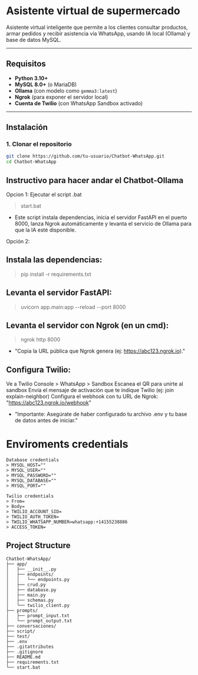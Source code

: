 #  Asistente virtual de supermercado

Asistente virtual inteligente que permite a los clientes consultar productos, armar pedidos y recibir asistencia vía WhatsApp, usando IA local (Ollama) y base de datos MySQL.

---

##  Requisitos

- **Python 3.10+**
- **MySQL 8.0+** (o MariaDB)
- **Ollama** (con modelo como `gemma3:latest`)
- **Ngrok** (para exponer el servidor local)
- **Cuenta de Twilio** (con WhatsApp Sandbox activado)

---

##  Instalación

### 1. Clonar el repositorio
```bash
git clone https://github.com/tu-usuario/Chatbot-WhatsApp.git
cd Chatbot-WhatsApp
```

## Instructivo para hacer andar el Chatbot-Ollama

Opcion 1:
Ejecutar el script .bat
> start.bat
- Este script instala dependencias, inicia el servidor FastAPI en el puerto 8000, lanza Ngrok automáticamente y levanta el servicio de Ollama para que la IA esté disponible.

Opción 2:

## Instala las dependencias:
> pip install -r requirements.txt

## Levanta el servidor FastAPI:
> uvicorn app.main:app --reload --port 8000

## Levanta el servidor con Ngrok (en un cmd):
> ngrok http 8000
- "Copia la URL pública que Ngrok genera (ej: https://abc123.ngrok.io)."

## Configura Twilio:
Ve a Twilio Console > WhatsApp > Sandbox
Escanea el QR para unirte al sandbox
Envía el mensaje de activación que te indique Twilio (ej: join explain-neighbor)
Configura el webhook con tu URL de Ngrok:
"https://abc123.ngrok.io/webhook"
- "Importante: Asegúrate de haber configurado tu archivo .env y tu base de datos antes de iniciar." 

# Enviroments credentials
```
Database credentials
> MYSQL_HOST=""
> MYSQL_USER=""
> MYSQL_PASSWORD=""
> MYSQL_DATABASE=""
> MYSQL_PORT=""

Twilio credentials
> From=
> Body=
> TWILIO_ACCOUNT_SID=
> TWILIO_AUTH_TOKEN=
> TWILIO_WHATSAPP_NUMBER=whatsapp:+14155238886
> ACCESS_TOKEN=
```

## Project Structure
```
Chatbot-WhatsApp/
├── app/
│   ├── __init__.py
│   ├── endpoints/
│   │   └── endpoints.py       
│   ├── crud.py                
│   ├── database.py            
│   ├── main.py                
│   ├── schemas.py            
│   └── twilio_client.py       
├── prompts/
│   ├── prompt_input.txt      
│   └── prompt_output.txt    
├── conversaciones/           
├── script/
├── test/
├── .env                     
├── .gitattributes
├── .gitignore                         
├── README.md
├── requirements.txt          
└── start.bat                               
```
